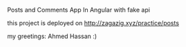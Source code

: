 Posts and Comments App In Angular with fake api

this project is deployed on http://zagazig.xyz/practice/posts

my greetings: Ahmed Hassan :)
